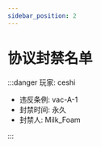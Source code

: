 ```yaml
---
sidebar_position: 2
---
```


# 协议封禁名单

:::danger 玩家: ceshi

- 违反条例: vac-A-1
- 封禁时间: 永久
- 封禁人: Milk_Foam

:::  
